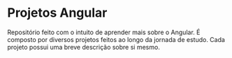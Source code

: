 
# Projetos Angular

Repositório feito com o intuito de aprender mais sobre o Angular. É composto por diversos projetos feitos ao longo da jornada de estudo. Cada projeto possui uma breve descrição sobre si mesmo.

